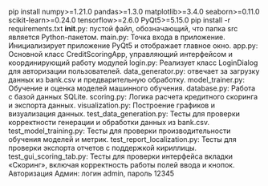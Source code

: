 pip install numpy>=1.21.0 pandas>=1.3.0 matplotlib>=3.4.0 seaborn>=0.11.0 scikit-learn>=0.24.0 tensorflow>=2.6.0 PyQt5>=5.15.0
pip install -r requirements.txt
__init__.py: пустой файл, обозначающий, что папка src является Python-пакетом.
main.py: Точка входа в приложение. Инициализирует приложение PyQt5 и отображает главное окно.
app.py: Основной класс CreditScoringApp, управляющий интерфейсом и координирующий работу модулей
login.py: Реализует класс LoginDialog для авторизации пользователей.
data_generator.py: отвечает за загрузку данных из bank.csv и предварительную обработку. 
model_trainer.py: Обучение и оценка моделей машинного обучения.
database.py: Работа с базой данных SQLite.
scoring.py: Логика расчета кредитного скоринга и экспорта данных.
visualization.py: Построение графиков и визуализация данных.
test_data_generation.py: Тесты для проверки корректности генерации и обработки данных из bank.csv.
test_model_training.py: Тесты для проверки производительности обучения моделей и метрик.
test_report_localization.py: Тесты для проверки экспорта отчетов с поддержкой кириллицы.
test_gui_scoring_tab.py: Тесты для проверки интерфейса вкладки «Скоринг», включая корректность работы полей ввода и кнопок.
Авторизация
Админ: логин admin, пароль 12345

